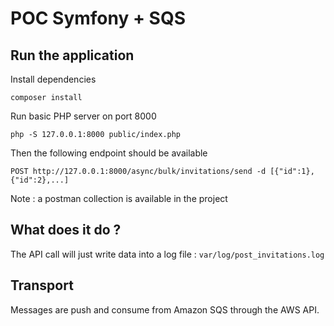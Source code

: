 # POC Symfony + SQS

## Run the application

Install dependencies

```
composer install
```

Run basic PHP server on port 8000

```
php -S 127.0.0.1:8000 public/index.php
```

Then the following endpoint should be available

```
POST http://127.0.0.1:8000/async/bulk/invitations/send -d [{"id":1},{"id":2},...]
```

Note : a postman collection is available in the project

## What does it do ?

The API call will just write data into a log file : `var/log/post_invitations.log`

## Transport

Messages are push and consume from Amazon SQS through the AWS API. 
